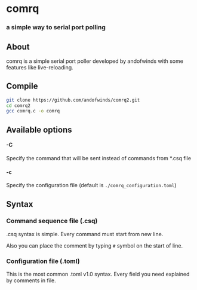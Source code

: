# comrq
### a simple way to serial port polling

## About
comrq is a simple serial port poller developed by andofwinds with some features like live-reloading.

## Compile
```bash
git clone https://github.com/andofwinds/comrq2.git
cd comrq2
gcc comrq.c -o comrq
```

## Available options
#### -C
Specify the command that will be sent instead of commands from *.csq file

#### -c
Specify the configuration file (default is `./comrq_configuration.toml`)


## Syntax

### Command sequence file (.csq)
.csq syntax is simple.
Every command must start from new line.

Also you can place the comment by typing `#` symbol on the start of line.

### Configuration file (.toml)
This is the most common .toml v1.0 syntax. Every field you need explained by comments in file.
